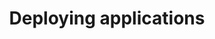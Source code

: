 ---
type: docs
title: "Deploying applications"
linkTitle: "Deploying applications"
description: "Learn how to deploy a Radius Application to an environment"
weight: 200
---